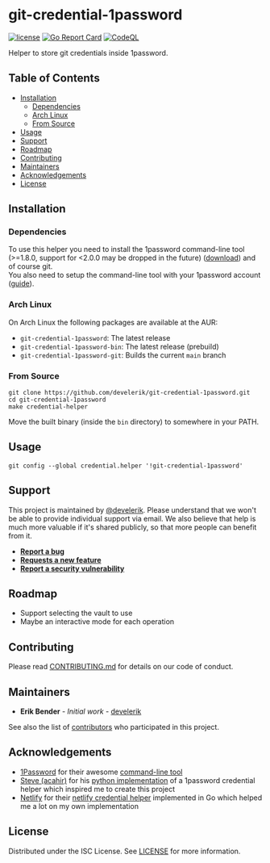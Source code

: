 # git-credential-1password

[![license](https://img.shields.io/github/license/develerik/git-credential-1password.svg)](LICENSE)
[![Go Report Card](https://goreportcard.com/badge/github.com/develerik/git-credential-1password)](https://goreportcard.com/report/github.com/develerik/git-credential-1password)
[![CodeQL](https://github.com/develerik/git-credential-1password/workflows/CodeQL/badge.svg)](https://github.com/develerik/git-credential-1password/actions?query=workflow%3ACodeQL)

Helper to store git credentials inside 1password.

## Table of Contents

- [Installation](#installation)
  - [Dependencies](#dependencies)
  - [Arch Linux](#arch-linux)
  - [From Source](#from-source)
- [Usage](#usage)
- [Support](#support)
- [Roadmap](#roadmap)
- [Contributing](#contributing)
- [Maintainers](#maintainers)
- [Acknowledgements](#acknowledgements)
- [License](#license)

## Installation

### Dependencies

To use this helper you need to install the 1password command-line tool (>=1.8.0, support for <2.0.0 may be dropped in the future) ([download](https://support.1password.com/command-line-getting-started/#set-up-the-command-line-tool))
and of course git.  
You also need to setup the command-line tool with your 1password account ([guide](https://support.1password.com/command-line-getting-started/#get-started-with-the-command-line-tool)).

### Arch Linux

On Arch Linux the following packages are available at the AUR:

- `git-credential-1password`: The latest release
- `git-credential-1password-bin`: The latest release (prebuild)
- `git-credential-1password-git`: Builds the current `main` branch

### From Source

```shell script
git clone https://github.com/develerik/git-credential-1password.git
cd git-credential-1password
make credential-helper
```

Move the built binary (inside the `bin` directory) to somewhere in your PATH.

## Usage

```shell script
git config --global credential.helper '!git-credential-1password'
```

## Support

This project is maintained by [@develerik](https://github.com/develerik). Please understand that we won't be able to
provide individual support via email. We also believe that help is much more valuable if it's shared publicly, so that
more people can benefit from it.

- [**Report a bug**](https://github.com/develerik/git-credential-1password/issues/new?labels=bug&template=bug_report.md)
- [**Requests a new feature**](https://github.com/develerik/git-credential-1password/issues/new?labels=enhancement&template=feature_request.md)
- [**Report a security vulnerability**](https://github.com/develerik/git-credential-1password/issues/new?labels=vulnerability&template=vulnerability_report.md)

## Roadmap

- Support selecting the vault to use
- Maybe an interactive mode for each operation
<!--No changes are currently planned.-->

## Contributing

Please read [CONTRIBUTING.md](CONTRIBUTING.md) for details on our code of conduct.

## Maintainers

- **Erik Bender** - *Initial work* - [develerik](https://github.com/develerik)

See also the list of [contributors](https://github.com/develerik/git-credential-1password/graphs/contributors) who participated in this project.

## Acknowledgements

- [1Password](https://1password.com) for their awesome [command-line tool](https://1password.com/downloads/command-line)
- [Steve (acahir)](https://github.com/acahir) for his [python implementation](https://github.com/acahir/git-credential-1password)
of a 1password credential helper which inspired me to create this project
- [Netlify](https://www.netlify.com) for their [netlify credential helper](https://github.com/netlify/netlify-credential-helper)
implemented in Go which helped me a lot on my own implementation

## License

Distributed under the ISC License. See [LICENSE](LICENSE) for more information.
